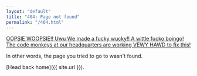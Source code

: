 ```yaml
---
layout: "default"
title: "404: Page not found"
permalink: "/404.html"
---
```


[OOPSIE WOOPSIE!! Uwu We made a fucky wucky!! A wittle fucko boingo! The code monkeys at our headquarters are working VEWY HAWD to fix this!](https://twitter.com/cherrikissu/status/972524442600558594?lang=en)

In other words, the page you tried to go to wasn't found.

[Head back home]({{ site.url }}).
